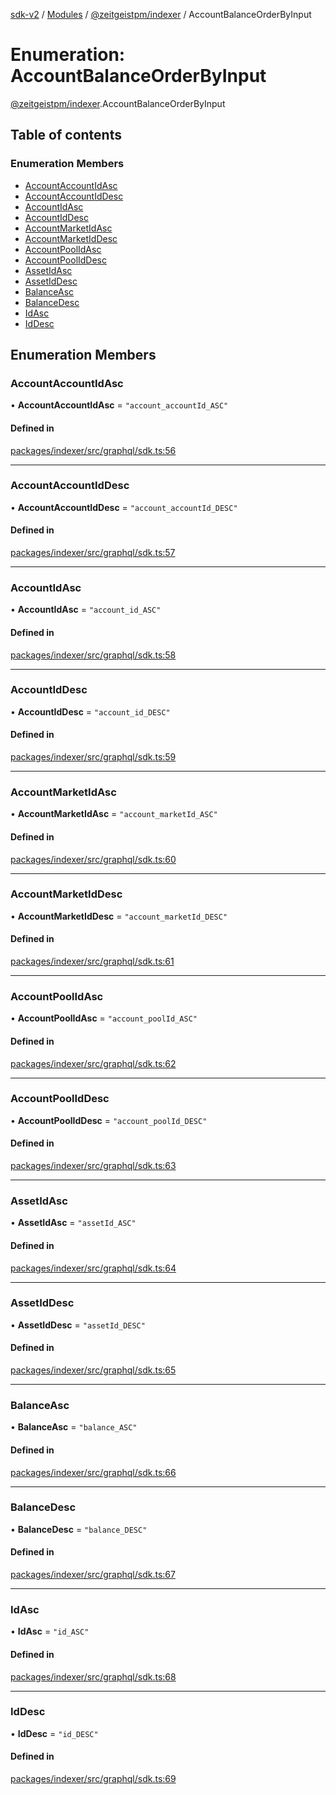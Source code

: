 [sdk-v2](../README.md) / [Modules](../modules.md) / [@zeitgeistpm/indexer](../modules/zeitgeistpm_indexer.md) / AccountBalanceOrderByInput

# Enumeration: AccountBalanceOrderByInput

[@zeitgeistpm/indexer](../modules/zeitgeistpm_indexer.md).AccountBalanceOrderByInput

## Table of contents

### Enumeration Members

- [AccountAccountIdAsc](zeitgeistpm_indexer.AccountBalanceOrderByInput.md#accountaccountidasc)
- [AccountAccountIdDesc](zeitgeistpm_indexer.AccountBalanceOrderByInput.md#accountaccountiddesc)
- [AccountIdAsc](zeitgeistpm_indexer.AccountBalanceOrderByInput.md#accountidasc)
- [AccountIdDesc](zeitgeistpm_indexer.AccountBalanceOrderByInput.md#accountiddesc)
- [AccountMarketIdAsc](zeitgeistpm_indexer.AccountBalanceOrderByInput.md#accountmarketidasc)
- [AccountMarketIdDesc](zeitgeistpm_indexer.AccountBalanceOrderByInput.md#accountmarketiddesc)
- [AccountPoolIdAsc](zeitgeistpm_indexer.AccountBalanceOrderByInput.md#accountpoolidasc)
- [AccountPoolIdDesc](zeitgeistpm_indexer.AccountBalanceOrderByInput.md#accountpooliddesc)
- [AssetIdAsc](zeitgeistpm_indexer.AccountBalanceOrderByInput.md#assetidasc)
- [AssetIdDesc](zeitgeistpm_indexer.AccountBalanceOrderByInput.md#assetiddesc)
- [BalanceAsc](zeitgeistpm_indexer.AccountBalanceOrderByInput.md#balanceasc)
- [BalanceDesc](zeitgeistpm_indexer.AccountBalanceOrderByInput.md#balancedesc)
- [IdAsc](zeitgeistpm_indexer.AccountBalanceOrderByInput.md#idasc)
- [IdDesc](zeitgeistpm_indexer.AccountBalanceOrderByInput.md#iddesc)

## Enumeration Members

### AccountAccountIdAsc

• **AccountAccountIdAsc** = ``"account_accountId_ASC"``

#### Defined in

[packages/indexer/src/graphql/sdk.ts:56](https://github.com/zeitgeistpm/sdk-next/blob/80e59d4/packages/indexer/src/graphql/sdk.ts#L56)

___

### AccountAccountIdDesc

• **AccountAccountIdDesc** = ``"account_accountId_DESC"``

#### Defined in

[packages/indexer/src/graphql/sdk.ts:57](https://github.com/zeitgeistpm/sdk-next/blob/80e59d4/packages/indexer/src/graphql/sdk.ts#L57)

___

### AccountIdAsc

• **AccountIdAsc** = ``"account_id_ASC"``

#### Defined in

[packages/indexer/src/graphql/sdk.ts:58](https://github.com/zeitgeistpm/sdk-next/blob/80e59d4/packages/indexer/src/graphql/sdk.ts#L58)

___

### AccountIdDesc

• **AccountIdDesc** = ``"account_id_DESC"``

#### Defined in

[packages/indexer/src/graphql/sdk.ts:59](https://github.com/zeitgeistpm/sdk-next/blob/80e59d4/packages/indexer/src/graphql/sdk.ts#L59)

___

### AccountMarketIdAsc

• **AccountMarketIdAsc** = ``"account_marketId_ASC"``

#### Defined in

[packages/indexer/src/graphql/sdk.ts:60](https://github.com/zeitgeistpm/sdk-next/blob/80e59d4/packages/indexer/src/graphql/sdk.ts#L60)

___

### AccountMarketIdDesc

• **AccountMarketIdDesc** = ``"account_marketId_DESC"``

#### Defined in

[packages/indexer/src/graphql/sdk.ts:61](https://github.com/zeitgeistpm/sdk-next/blob/80e59d4/packages/indexer/src/graphql/sdk.ts#L61)

___

### AccountPoolIdAsc

• **AccountPoolIdAsc** = ``"account_poolId_ASC"``

#### Defined in

[packages/indexer/src/graphql/sdk.ts:62](https://github.com/zeitgeistpm/sdk-next/blob/80e59d4/packages/indexer/src/graphql/sdk.ts#L62)

___

### AccountPoolIdDesc

• **AccountPoolIdDesc** = ``"account_poolId_DESC"``

#### Defined in

[packages/indexer/src/graphql/sdk.ts:63](https://github.com/zeitgeistpm/sdk-next/blob/80e59d4/packages/indexer/src/graphql/sdk.ts#L63)

___

### AssetIdAsc

• **AssetIdAsc** = ``"assetId_ASC"``

#### Defined in

[packages/indexer/src/graphql/sdk.ts:64](https://github.com/zeitgeistpm/sdk-next/blob/80e59d4/packages/indexer/src/graphql/sdk.ts#L64)

___

### AssetIdDesc

• **AssetIdDesc** = ``"assetId_DESC"``

#### Defined in

[packages/indexer/src/graphql/sdk.ts:65](https://github.com/zeitgeistpm/sdk-next/blob/80e59d4/packages/indexer/src/graphql/sdk.ts#L65)

___

### BalanceAsc

• **BalanceAsc** = ``"balance_ASC"``

#### Defined in

[packages/indexer/src/graphql/sdk.ts:66](https://github.com/zeitgeistpm/sdk-next/blob/80e59d4/packages/indexer/src/graphql/sdk.ts#L66)

___

### BalanceDesc

• **BalanceDesc** = ``"balance_DESC"``

#### Defined in

[packages/indexer/src/graphql/sdk.ts:67](https://github.com/zeitgeistpm/sdk-next/blob/80e59d4/packages/indexer/src/graphql/sdk.ts#L67)

___

### IdAsc

• **IdAsc** = ``"id_ASC"``

#### Defined in

[packages/indexer/src/graphql/sdk.ts:68](https://github.com/zeitgeistpm/sdk-next/blob/80e59d4/packages/indexer/src/graphql/sdk.ts#L68)

___

### IdDesc

• **IdDesc** = ``"id_DESC"``

#### Defined in

[packages/indexer/src/graphql/sdk.ts:69](https://github.com/zeitgeistpm/sdk-next/blob/80e59d4/packages/indexer/src/graphql/sdk.ts#L69)
